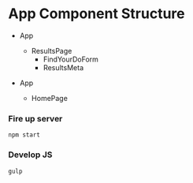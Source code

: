 # App Component Structure

* App
    * ResultsPage
        * FindYourDoForm
        * ResultsMeta

* App
    * HomePage


### Fire up server
```
npm start
```

### Develop JS

```
gulp
```

